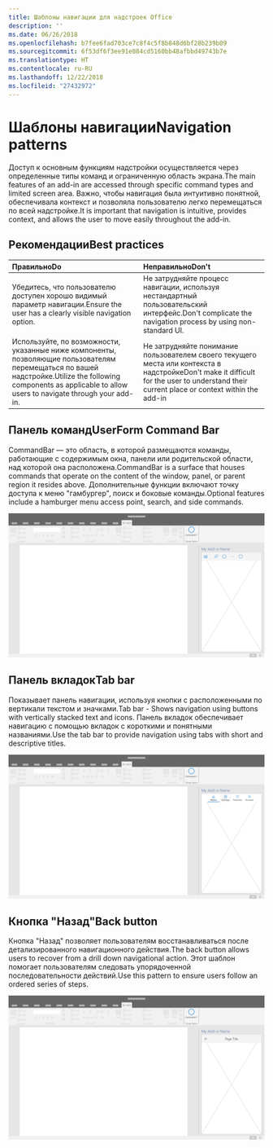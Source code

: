 ```yaml
---
title: Шаблоны навигации для надстроек Office
description: ''
ms.date: 06/26/2018
ms.openlocfilehash: b7fee6fad703ce7c8f4c5f8b848d6bf28b239b09
ms.sourcegitcommit: 6f53df6f3ee91e084cd5160bb48afbbd49743b7e
ms.translationtype: HT
ms.contentlocale: ru-RU
ms.lasthandoff: 12/22/2018
ms.locfileid: "27432972"
---
```

# <a name="navigation-patterns"></a><span data-ttu-id="ea8f1-102">Шаблоны навигации</span><span class="sxs-lookup"><span data-stu-id="ea8f1-102">Navigation patterns</span></span>

<span data-ttu-id="ea8f1-103">Доступ к основным функциям надстройки осуществляется через определенные типы команд и ограниченную область экрана.</span><span class="sxs-lookup"><span data-stu-id="ea8f1-103">The main features of an add-in are accessed through specific command types and limited screen area.</span></span> <span data-ttu-id="ea8f1-104">Важно, чтобы навигация была интуитивно понятной, обеспечивала контекст и позволяла пользователю легко перемещаться по всей надстройке.</span><span class="sxs-lookup"><span data-stu-id="ea8f1-104">It is important that navigation is intuitive, provides context, and allows the user to move easily throughout the add-in.</span></span>

## <a name="best-practices"></a><span data-ttu-id="ea8f1-105">Рекомендации</span><span class="sxs-lookup"><span data-stu-id="ea8f1-105">Best practices</span></span>

| <span data-ttu-id="ea8f1-106">Правильно</span><span class="sxs-lookup"><span data-stu-id="ea8f1-106">Do</span></span>    | <span data-ttu-id="ea8f1-107">Неправильно</span><span class="sxs-lookup"><span data-stu-id="ea8f1-107">Don't</span></span> |
| :---- | :---- |
| <span data-ttu-id="ea8f1-108">Убедитесь, что пользователю доступен хорошо видимый параметр навигации.</span><span class="sxs-lookup"><span data-stu-id="ea8f1-108">Ensure the user has a clearly visible navigation option.</span></span> | <span data-ttu-id="ea8f1-109">Не затрудняйте процесс навигации, используя нестандартный пользовательский интерфейс.</span><span class="sxs-lookup"><span data-stu-id="ea8f1-109">Don't complicate the navigation process by using non-standard UI.</span></span>
| <span data-ttu-id="ea8f1-110">Используйте, по возможности, указанные ниже компоненты, позволяющие пользователям перемещаться по вашей надстройке.</span><span class="sxs-lookup"><span data-stu-id="ea8f1-110">Utilize the following components as applicable to allow users to navigate through your add-in.</span></span> | <span data-ttu-id="ea8f1-111">Не затрудняйте понимание пользователем своего текущего места или контекста в надстройке</span><span class="sxs-lookup"><span data-stu-id="ea8f1-111">Don't make it difficult for the user to understand their current place or context within the add-in</span></span>



## <a name="command-bar"></a><span data-ttu-id="ea8f1-112">Панель команд</span><span class="sxs-lookup"><span data-stu-id="ea8f1-112">UserForm Command Bar</span></span>

<span data-ttu-id="ea8f1-113">CommandBar — это область, в которой размещаются команды, работающие с содержимым окна, панели или родительской области, над которой она расположена.</span><span class="sxs-lookup"><span data-stu-id="ea8f1-113">CommandBar is a surface that houses commands that operate on the content of the window, panel, or parent region it resides above.</span></span> <span data-ttu-id="ea8f1-114">Дополнительные функции включают точку доступа к меню "гамбургер", поиск и боковые команды.</span><span class="sxs-lookup"><span data-stu-id="ea8f1-114">Optional features include a hamburger menu access point, search, and side commands.</span></span>

![Команды: спецификации для области задач рабочего стола](../images/add-in-command-bar.png)



## <a name="tab-bar"></a><span data-ttu-id="ea8f1-116">Панель вкладок</span><span class="sxs-lookup"><span data-stu-id="ea8f1-116">Tab bar</span></span>

<span data-ttu-id="ea8f1-117">Показывает панель навигации, используя кнопки с расположенными по вертикали текстом и значками.</span><span class="sxs-lookup"><span data-stu-id="ea8f1-117">Tab bar - Shows navigation using buttons with vertically stacked text and icons.</span></span> <span data-ttu-id="ea8f1-118">Панель вкладок обеспечивает навигацию с помощью вкладок с короткими и понятными названиями.</span><span class="sxs-lookup"><span data-stu-id="ea8f1-118">Use the tab bar to provide navigation using tabs with short and descriptive titles.</span></span>

![Панель вкладок: спецификации для области задач рабочего стола](../images/add-in-tab-bar.png)


## <a name="back-button"></a><span data-ttu-id="ea8f1-120">Кнопка "Назад"</span><span class="sxs-lookup"><span data-stu-id="ea8f1-120">Back button</span></span>

<span data-ttu-id="ea8f1-121">Кнопка "Назад" позволяет пользователям восстанавливаться после детализированного навигационного действия.</span><span class="sxs-lookup"><span data-stu-id="ea8f1-121">The back button allows users to recover from a drill down navigational action.</span></span> <span data-ttu-id="ea8f1-122">Этот шаблон помогает пользователям следовать упорядоченной последовательности действий.</span><span class="sxs-lookup"><span data-stu-id="ea8f1-122">Use this pattern to ensure users follow an ordered series of steps.</span></span>  

![Кнопка "Назад": спецификации для области задач рабочего стола](../images/add-in-back-button.png)
